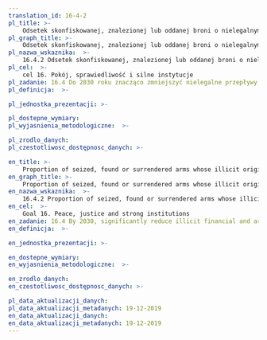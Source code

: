 ```yaml
---
translation_id: 16-4-2
pl_title: >-
    Odsetek skonfiskowanej, znalezionej lub oddanej broni o nielegalnym pochodzeniu, które zostało namierzone lub ustalone przez właściwy organ zgodnie z instrumentami międzynarodowymi
pl_graph_title: >-
    Odsetek skonfiskowanej, znalezionej lub oddanej broni o nielegalnym pochodzeniu, które zostało namierzone lub ustalone przez właściwy organ zgodnie z instrumentami międzynarodowymi
pl_nazwa_wskaznika:  >-
    16.4.2 Odsetek skonfiskowanej, znalezionej lub oddanej broni o nielegalnym pochodzeniu, które zostało namierzone lub ustalone przez właściwy organ zgodnie z instrumentami międzynarodowymi
pl_cel:  >-
    cel 16. Pokój, sprawiedliwość i silne instytucje
pl_zadanie: 16.4 Do 2030 roku znacząco zmniejszyć nielegalne przepływy finansowe i handel bronią  wzmocnić proces odzyskiwania i zwracania skradzionego mienia oraz zwalczać wszelkie formy przestępczości zorganizowanej
pl_definicja:  >-

pl_jednostka_prezentacji: >-

pl_dostepne_wymiary:
pl_wyjasnienia_metodologiczne:  >-

pl_zrodlo_danych:
pl_czestotliwosc_dostępnosc_danych: >-

en_title: >-
    Proportion of seized, found or surrendered arms whose illicit origin or context has been traced or established by a competent authority in line with international instruments
en_graph_title: >-
    Proportion of seized, found or surrendered arms whose illicit origin or context has been traced or established by a competent authority in line with international instruments
en_nazwa_wskaznika:  >-
    16.4.2 Proportion of seized, found or surrendered arms whose illicit origin or context has been traced or established by a competent authority in line with international instruments
en_cel:  >-
    Goal 16. Peace, justice and strong institutions
en_zadanie: 16.4 By 2030, significantly reduce illicit financial and arms flows, strengthen the recovery and return of stolen assets and combat all forms of organized crime
en_definicja:  >-

en_jednostka_prezentacji: >-

en_dostepne_wymiary:
en_wyjasnienia_metodologiczne:  >-

en_zrodlo_danych:
en_czestotliwosc_dostępnosc_danych: >-

pl_data_aktualizacji_danych:  
pl_data_aktualizacji_metadanych: 19-12-2019
en_data_aktualizacji_danych:  
en_data_aktualizacji_metadanych: 19-12-2019
---
```

